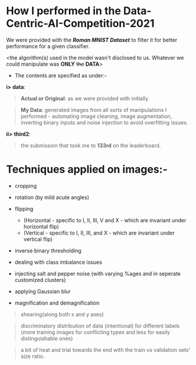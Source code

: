 # How I performed in the Data-Centric-AI-Competition-2021

We were provided with the **_Roman MNIST Dataset_** to filter it for better performance for a given classifier.

<the algorithm(s) used in the model wasn't disclosed to us. Whatever we could manipulate was **ONLY** ~~the~~ **DATA**>

* The contents are specified as under:-

**i>**  **data**:   

>   **Actual or Original**: as we were provided with initially 
  
>   **My Data**: generated images from all sorts of manipulations I performed - automating image cleaning, image augmentation, inverting binary inputs and noise injection to avoid overfitting issues.

**ii>** **third2**:
>   the submission that took me to **133rd** on the leaderboard. 

# Techniques applied on images:- 
* cropping
* rotation (by mild acute angles)
* flipping 
    * (Horizontal - specific to I, II, III, V and X - which are invariant under horizontal flip)
    * (Vertical - specific to I, II, III, and X - which are invariant under vertical flip)
  
* inverse binary thresholding

* dealing with class imbalance issues

* injecting salt and pepper noise (with varying %ages and in seperate customized clusters)

* applying Gaussian blur

* magnification and demagnification

> shearing(along both x and y axes)

> discriminatory distribution of data (intentional) for different labels 
(more training images for conflicting types and less for easily distinguishable ones)

> a bit of heat and trial towards the end with the train vs validation sets' size ratio.
